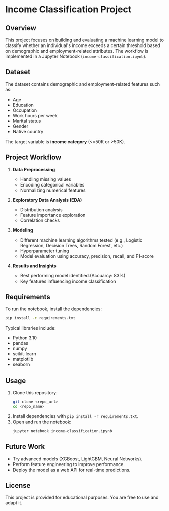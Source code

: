# Income Classification Project

## Overview
This project focuses on building and evaluating a machine learning model to classify whether an individual's income exceeds a certain threshold based on demographic and employment-related attributes. The workflow is implemented in a Jupyter Notebook (`income-classification.ipynb`).

## Dataset
The dataset contains demographic and employment-related features such as:
- Age
- Education
- Occupation
- Work hours per week
- Marital status
- Gender
- Native country

The target variable is **income category** (<=50K or >50K).

## Project Workflow
1. **Data Preprocessing**
   - Handling missing values
   - Encoding categorical variables
   - Normalizing numerical features

2. **Exploratory Data Analysis (EDA)**
   - Distribution analysis
   - Feature importance exploration
   - Correlation checks

3. **Modeling**
   - Different machine learning algorithms tested (e.g., Logistic Regression, Decision Trees, Random Forest, etc.)
   - Hyperparameter tuning
   - Model evaluation using accuracy, precision, recall, and F1-score

4. **Results and Insights**
   - Best performing model identified.(Accuarcy: 83%)
   - Key features influencing income classification

## Requirements
To run the notebook, install the dependencies:

```bash
pip install -r requirements.txt
```

Typical libraries include:
- Python 3.10
- pandas
- numpy
- scikit-learn
- matplotlib
- seaborn

## Usage
1. Clone this repository:  
   ```bash
   git clone <repo_url>
   cd <repo_name>
   ```
2. Install dependencies with `pip install -r requirements.txt`.  
3. Open and run the notebook:  
   ```bash
   jupyter notebook income-classification.ipynb
   ```

## Future Work
- Try advanced models (XGBoost, LightGBM, Neural Networks).  
- Perform feature engineering to improve performance.  
- Deploy the model as a web API for real-time predictions.  

## License
This project is provided for educational purposes. You are free to use and adapt it.
